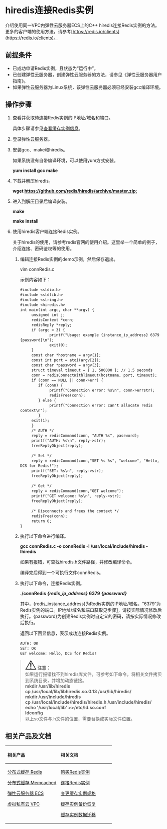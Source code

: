 # hiredis连接Redis实例<a name="ZH-CN_TOPIC_0144197340"></a>

介绍使用同一VPC内弹性云服务器ECS上的C++  hiredis连接Redis实例的方法。更多的客户端的使用方法，请参考[https://redis.io/clients](https://redis.io/clients)。

## 前提条件<a name="zh-cn_topic_0126076984_section1502270695932"></a>

-   已成功申请Redis实例，且状态为“运行中”。
-   已创建弹性云服务器，创建弹性云服务器的方法，请参见《弹性云服务器用户指南》。
-   如果弹性云服务器为Linux系统，该弹性云服务器必须已经安装gcc编译环境。

## 操作步骤<a name="zh-cn_topic_0126076984_section6715101110310"></a>

1.  <a name="zh-cn_topic_0126076984_li1655151054317"></a>查看并获取待连接Redis实例的IP地址/域名和端口。

    具体步骤请参见[查看缓存实例信息](查看缓存实例信息.md#ZH-CN_TOPIC_0144197334)。

2.  登录弹性云服务器。
3.  安装gcc、make和hiredis。

    如果系统没有自带编译环境，可以使用yum方式安装。

    **yum install gcc make**

4.  下载并解压hiredis。

    **wget https://github.com/redis/hiredis/archive/master.zip;**

5.  进入到解压目录后编译安装。

    **make**

    **make install**

6.  使用hiredis客户端连接Redis实例。

    关于hiredis的使用，请参考redis官网的使用介绍。这里举一个简单的例子，介绍连接、密码鉴权等的使用。

    1.  编辑连接Redis实例的demo示例，然后保存退出。

        vim connRedis.c

        示例内容如下：

        ```
        #include <stdio.h>
        #include <stdlib.h>
        #include <string.h>
        #include <hiredis.h>
        int main(int argc, char **argv) {
             unsigned int j;
             redisContext *conn;
             redisReply *reply;
             if (argc < 3) {
                     printf("Usage: example {instance_ip_address} 6379 {password}\n");
                     exit(0);
             }
             const char *hostname = argv[1];
             const int port = atoi(argv[2]);
             const char *password = argv[3];
             struct timeval timeout = { 1, 500000 }; // 1.5 seconds
             conn = redisConnectWithTimeout(hostname, port, timeout);
             if (conn == NULL || conn->err) {
        		if (conn) {
                     printf("Connection error: %s\n", conn->errstr);
                     redisFree(conn);
        		} else {
                     printf("Connection error: can't allocate redis context\n");
        		}
             exit(1);
             }
             /* AUTH */
             reply = redisCommand(conn, "AUTH %s", password);
             printf("AUTH: %s\n", reply->str);
             freeReplyObject(reply);
        
             /* Set */
             reply = redisCommand(conn,"SET %s %s", "welcome", "Hello, DCS for Redis!");
             printf("SET: %s\n", reply->str);
             freeReplyObject(reply);
        
             /* Get */
             reply = redisCommand(conn,"GET welcome");
             printf("GET welcome: %s\n", reply->str);
             freeReplyObject(reply);
        
             /* Disconnects and frees the context */
             redisFree(conn);
             return 0;
        }
        ```

    2.  执行以下命令进行编译。

        **gcc connRedis.c -o connRedis  -I /usr/local/include/hiredis -lhiredis**

        如果有报错，可查找hiredis.h文件路径，并修改编译命令。

        编译完后得到一个可执行文件connRedis。

    3.  执行以下命令，连接Redis实例。

        **./connRedis** **_\{redis\_ip\_address\}_** **6379** **_\{password\}_**

        其中，\{redis\_instance\_address\}为Redis实例的IP地址/域名，“6379“为Redis实例的端口。IP地址/域名和端口获取见步骤[1](#zh-cn_topic_0126076984_li1655151054317)，请按实际情况修改后执行。\{password\}为创建Redis实例时自定义的密码，请按实际情况修改后执行。

        返回以下回显信息，表示成功连接Redis实例。

        ```
        AUTH: OK
        SET: OK
        GET welcome: Hello, DCS for Redis!
        ```


    >![](public_sys-resources/icon-notice.gif) **注意：**   
    >如果运行报错找不到hiredis库文件，可参考如下命令，将相关文件拷贝到系统目录，并增加动态链接。  
    >**mkdir /usr/lib/hiredis**  
    >**cp /usr/local/lib/libhiredis.so.0.13 /usr/lib/hiredis/**  
    >**mkdir /usr/include/hiredis**  
    >**cp /usr/local/include/hiredis/hiredis.h /usr/include/hiredis/**  
    >**echo '/usr/local/lib' &gt;&gt;/etc/ld.so.conf**  
    >**ldconfig**  
    >以上so文件与.h文件的位置，需要替换成实际文件位置。  


## 相关产品及文档<a name="zh-cn_topic_0126076984_section152613113129"></a>

<a name="zh-cn_topic_0126076984_zh-cn_topic_0046844820_table1073594361220"></a>
<table><thead align="left"><tr id="zh-cn_topic_0126076984_zh-cn_topic_0046844820_row197372430123"><th class="cellrowborder" valign="top" width="50%" id="mcps1.1.3.1.1"><p id="zh-cn_topic_0126076984_zh-cn_topic_0046844820_p4737243111216"><a name="zh-cn_topic_0126076984_zh-cn_topic_0046844820_p4737243111216"></a><a name="zh-cn_topic_0126076984_zh-cn_topic_0046844820_p4737243111216"></a>相关产品</p>
</th>
<th class="cellrowborder" valign="top" width="50%" id="mcps1.1.3.1.2"><p id="zh-cn_topic_0126076984_zh-cn_topic_0046844820_p18737144301214"><a name="zh-cn_topic_0126076984_zh-cn_topic_0046844820_p18737144301214"></a><a name="zh-cn_topic_0126076984_zh-cn_topic_0046844820_p18737144301214"></a>相关文档</p>
</th>
</tr>
</thead>
<tbody><tr id="zh-cn_topic_0126076984_zh-cn_topic_0046844820_row17371443131210"><td class="cellrowborder" valign="top" width="50%" headers="mcps1.1.3.1.1 "><p id="zh-cn_topic_0126076984_zh-cn_topic_0046844820_p13372054101419"><a name="zh-cn_topic_0126076984_zh-cn_topic_0046844820_p13372054101419"></a><a name="zh-cn_topic_0126076984_zh-cn_topic_0046844820_p13372054101419"></a><a href="https://www.huaweicloud.com/product/dcs.html?infodocbz" target="_blank" rel="noopener noreferrer">分布式缓存 Redis</a></p>
<p id="zh-cn_topic_0126076984_zh-cn_topic_0046844820_p19548105714519"><a name="zh-cn_topic_0126076984_zh-cn_topic_0046844820_p19548105714519"></a><a name="zh-cn_topic_0126076984_zh-cn_topic_0046844820_p19548105714519"></a><a href="https://www.huaweicloud.com/product/dcsmem.html?infodocbz" target="_blank" rel="noopener noreferrer">分布式缓存 Memcached</a></p>
<p id="zh-cn_topic_0126076984_zh-cn_topic_0046844820_p8862161219564"><a name="zh-cn_topic_0126076984_zh-cn_topic_0046844820_p8862161219564"></a><a name="zh-cn_topic_0126076984_zh-cn_topic_0046844820_p8862161219564"></a><a href="https://www.huaweicloud.com/product/ecs.html?infodocbz" target="_blank" rel="noopener noreferrer">弹性云服务器 ECS</a></p>
<p id="zh-cn_topic_0126076984_zh-cn_topic_0046844820_p841193941416"><a name="zh-cn_topic_0126076984_zh-cn_topic_0046844820_p841193941416"></a><a name="zh-cn_topic_0126076984_zh-cn_topic_0046844820_p841193941416"></a><a href="http://www.huaweicloud.com/product/vpc.html?infodocbz" target="_blank" rel="noopener noreferrer">虚拟私有云 VPC</a></p>
</td>
<td class="cellrowborder" valign="top" width="50%" headers="mcps1.1.3.1.2 "><p id="zh-cn_topic_0126076984_zh-cn_topic_0046844820_p1381695711471"><a name="zh-cn_topic_0126076984_zh-cn_topic_0046844820_p1381695711471"></a><a name="zh-cn_topic_0126076984_zh-cn_topic_0046844820_p1381695711471"></a><a href="https://support.huaweicloud.com/usermanual-dcs/dcs-zh-ug-180315001.html?infodocbz" target="_blank" rel="noopener noreferrer">购买Redis实例</a></p>
<p id="zh-cn_topic_0126076984_zh-cn_topic_0046844820_p682916370595"><a name="zh-cn_topic_0126076984_zh-cn_topic_0046844820_p682916370595"></a><a name="zh-cn_topic_0126076984_zh-cn_topic_0046844820_p682916370595"></a><a href="https://support.huaweicloud.com/usermanual-dcs/zh-cn_topic_0082114847.html?infodocbz" target="_blank" rel="noopener noreferrer">连接Redis实例</a></p>
<p id="zh-cn_topic_0126076984_zh-cn_topic_0046844820_p16726748155912"><a name="zh-cn_topic_0126076984_zh-cn_topic_0046844820_p16726748155912"></a><a name="zh-cn_topic_0126076984_zh-cn_topic_0046844820_p16726748155912"></a><a href="https://support.huaweicloud.com/usermanual-dcs/zh-cn_topic_0061845451.html?infodocbz" target="_blank" rel="noopener noreferrer">变更缓存实例规格</a></p>
<p id="zh-cn_topic_0126076984_zh-cn_topic_0046844820_p12250886517"><a name="zh-cn_topic_0126076984_zh-cn_topic_0046844820_p12250886517"></a><a name="zh-cn_topic_0126076984_zh-cn_topic_0046844820_p12250886517"></a><a href="https://support.huaweicloud.com/usermanual-dcs/zh-cn_topic_0079545637.html?infodocbz" target="_blank" rel="noopener noreferrer">缓存实例备份恢复</a></p>
<p id="zh-cn_topic_0126076984_zh-cn_topic_0046844820_p143616360517"><a name="zh-cn_topic_0126076984_zh-cn_topic_0046844820_p143616360517"></a><a name="zh-cn_topic_0126076984_zh-cn_topic_0046844820_p143616360517"></a><a href="https://support.huaweicloud.com/migration-dcs/zh-cn_topic_0078784423.html?infodocbz" target="_blank" rel="noopener noreferrer">缓存实例数据迁移</a></p>
</td>
</tr>
</tbody>
</table>

